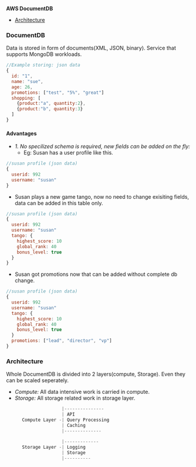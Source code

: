 **AWS DocumentDB**
- [Architecture](#ar)

### DocumentDB
Data is stored in form of documents(XML, JSON, binary). Service that supports MongoDB workloads.
```js
//Example storing: json data
{
  id: "1",
  name: "sue",
  age: 26,
  promotions: ["test", "5%", "great"]
  shopping: [
    {product:"a", quantity:2},
    {product:"b", quantity:3}
  ]
}
```
#### Advantages
- _1. No specilized schema is required, new fields can be added on the fly:_ 
  - Eg: Susan has a user profile like this.
```js
//susan profile (json data)
{
  userid: 992
  username: "susan"
}
```
  - Susan plays a new game tango, now no need to change exisiting fields, data can be added in this table only.
```js
//susan profile (json data)
{
  userid: 992
  username: "susan"
  tango: {
    highest_score: 10
    global_rank: 40
    bonus_level: true
  }
}
```
  - Susan got promotions now that can be added without complete db change.
```js
//susan profile (json data)
{
  userid: 992
  username: "susan"
  tango: {
    highest_score: 10
    global_rank: 40
    bonus_level: true
  }
  promotions: ["lead", "director", "vp"]
}
```

<a name=ar></a>
### Architecture
Whole DocumentDB is divided into 2 layers(compute, Storage). Even they can be scaled seperately.
- _Compute:_ All data intensive work is carried in compute.
- _Storage:_ All storage related work in storage layer.
```c
                     |---------------
                     | API
      Compute Layer -| Query Processing
                     | Caching
                     |--------------
      
                     |-------------
      Storage Layer -| Logging
                     | Storage
                     |----------
```
